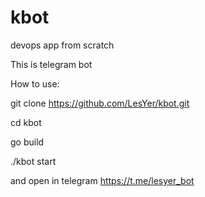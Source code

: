 # kbot
devops app from scratch

This is telegram bot


How to use:

git clone https://github.com/LesYer/kbot.git

cd kbot

go build 

./kbot start


and open in telegram https://t.me/lesyer_bot
